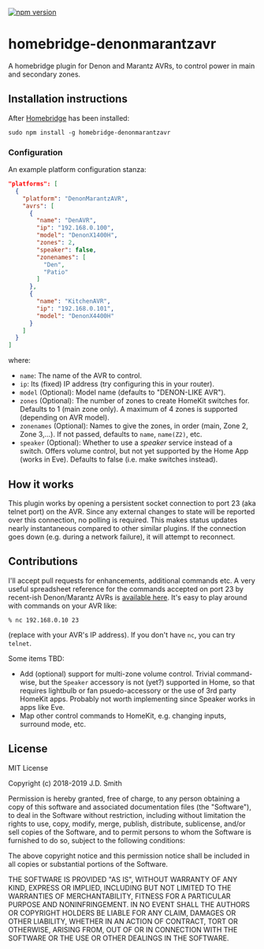 [![npm version](https://badge.fury.io/js/homebridge-denonmarantzavr.svg)](https://badge.fury.io/js/homebridge-denonmarantzavr)
# homebridge-denonmarantzavr

A homebridge plugin for Denon and Marantz AVRs, to control power in main and secondary zones.

## Installation instructions

After [Homebridge](https://github.com/nfarina/homebridge) has been installed:

 ```sudo npm install -g homebridge-denonmarantzavr```

### Configuration

An example platform configuration stanza:

```json
"platforms": [
  {
    "platform": "DenonMarantzAVR",
    "avrs": [
      {
        "name": "DenAVR",
        "ip": "192.168.0.100",
        "model": "DenonX1400H",
        "zones": 2,
        "speaker": false,
        "zonenames": [
          "Den",
          "Patio"
        ]
      },
      {
        "name": "KitchenAVR",
        "ip": "192.168.0.101",
        "model": "DenonX4400H"
      }
    ]
  }
]

```

where:

- `name`: The name of the AVR to control.
- `ip`: Its (fixed) IP address (try configuring this in your router).
- `model`  (Optional): Model name (defaults to "DENON-LIKE AVR").
- `zones` (Optional): The number of zones to create HomeKit switches for.  Defaults to 1 (main zone only).  A maximum of 4 zones is supported (depending on AVR model). 
- `zonenames` (Optional): Names to give the zones, in order (main, Zone 2, Zone 3,...).  If not passed, defaults to `name`, `name(Z2)`, etc.
- `speaker`  (Optional): Whether to use a _speaker_ service instead of a switch.  Offers volume control, but not yet supported by the Home App (works in Eve). Defaults to false (i.e. make switches instead). 


## How it works
This plugin works by opening a persistent socket connection to port 23 (aka telnet port) on the AVR.  Since any external changes to state will be reported over this connection, no polling is required.  This makes status updates nearly instantaneous compared to other similar plugins.  If the connection goes down (e.g. during a network failure), it will attempt to reconnect.

## Contributions

I'll accept pull requests for enhancements, additional commands etc.  A very useful spreadsheet reference for the commands accepted on port 23 by recent-ish Denon/Marantz AVRs is [available here](https://docs.google.com/spreadsheets/d/1q-yIyWZQarDX_Xe3DG_ZvU_I1Lkv2WnkNw_YT14AJXE/edit?usp=sharing).  It's easy to play around with commands on your AVR like:

```
% nc 192.168.0.10 23
```

(replace with your AVR's IP address).  If you don't have `nc`, you can try `telnet`.

Some items TBD:

- Add (optional) support for multi-zone volume control.  Trivial command-wise, but the `Speaker` accessory is not (yet?) supported in Home, so that requires lightbulb or fan psuedo-accessory or the use of 3rd party HomeKit apps.  Probably not worth implementing since Speaker works in apps like Eve.
- Map other control commands to HomeKit, e.g. changing inputs, surround mode, etc. 

## License

MIT License

Copyright (c) 2018-2019 J.D. Smith

Permission is hereby granted, free of charge, to any person obtaining a copy
of this software and associated documentation files (the "Software"), to deal
in the Software without restriction, including without limitation the rights
to use, copy, modify, merge, publish, distribute, sublicense, and/or sell
copies of the Software, and to permit persons to whom the Software is
furnished to do so, subject to the following conditions:

The above copyright notice and this permission notice shall be included in all
copies or substantial portions of the Software.

THE SOFTWARE IS PROVIDED "AS IS", WITHOUT WARRANTY OF ANY KIND, EXPRESS OR
IMPLIED, INCLUDING BUT NOT LIMITED TO THE WARRANTIES OF MERCHANTABILITY,
FITNESS FOR A PARTICULAR PURPOSE AND NONINFRINGEMENT. IN NO EVENT SHALL THE
AUTHORS OR COPYRIGHT HOLDERS BE LIABLE FOR ANY CLAIM, DAMAGES OR OTHER
LIABILITY, WHETHER IN AN ACTION OF CONTRACT, TORT OR OTHERWISE, ARISING FROM,
OUT OF OR IN CONNECTION WITH THE SOFTWARE OR THE USE OR OTHER DEALINGS IN THE
SOFTWARE.

